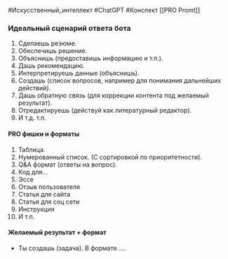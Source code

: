 #Искусственный_интеллект #ChatGPT #Конспект 
[[PRO Promt]]

### Идеальный сценарий ответа бота
1. Сделаешь резюме.
2. Обеспечишь решение.
3. Объяснишь (предоставишь информацию и т.п.).
4. Дашь рекомендацию.
5. Интерпретируешь данные (объяснишь).
6. Создашь (список вопросов, например для понимания дальнейших действий).
7. Дашь обратную связь (для коррекции контента под желаемый результат).
8. Отредактируешь (действуй как литературный редактор).
9. И т.д. т.п.

#### PRO фишки и форматы
1. Таблица.
2. Нумерованный список. (С сортировкой по приоритетности).
3. Q&A формат (ответы на вопрос).
4. Код для...
5. Эссе
6. Отзыв пользователя
7. Статья для сайта
8. Статья для соц сети
9. Инструкция 
10. И т.п.

#### Желаемый результат + формат
- Ты создашь (задача). В формате ....